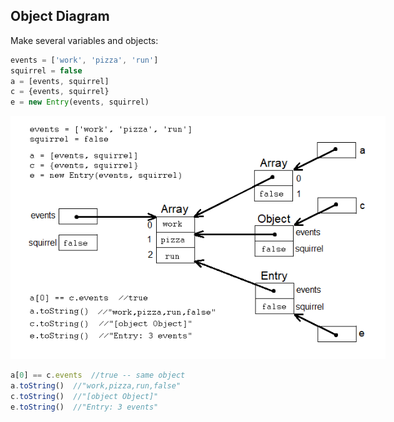 ## Object Diagram

Make several variables and objects:
```javascript
events = ['work', 'pizza', 'run']
squirrel = false
a = [events, squirrel]
c = {events, squirrel}
e = new Entry(events, squirrel)
```
![Diagram](../images/objects.png)

```javascript
a[0] == c.events  //true -- same object
a.toString()  //"work,pizza,run,false"
c.toString()  //"[object Object]"
e.toString()  //"Entry: 3 events"
```

<script src="../navbar.js"></script>
<style>
  body { 
    max-width: 600px; 
  }
  #navbar {
    margin-left: 0;
  }
</style>
